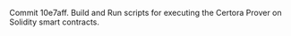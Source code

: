 Commit 10e7aff.                    Build and Run scripts for executing the Certora Prover on Solidity smart contracts.